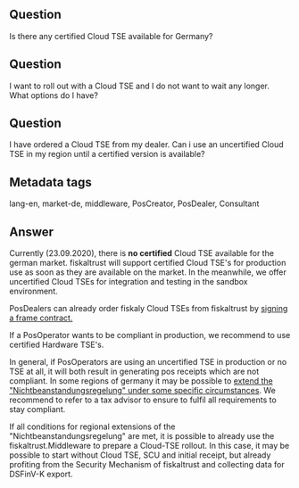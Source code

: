 ## Question
Is there any certified Cloud TSE available for Germany?

## Question

I want to roll out with a Cloud TSE and  I do not want to wait any longer. What options do I have?

## Question

I have ordered a Cloud TSE from my dealer. Can i use an uncertified Cloud TSE in my region until a certified version is available?

## Metadata tags
lang-en, market-de, middleware, PosCreator, PosDealer, Consultant

## Answer
Currently (23.09.2020), there is **no certified** Cloud TSE available for the german market. fiskaltrust will  support certified Cloud TSE's for production use as soon as they are available on the market. In the meanwhile, we offer uncertified Cloud TSEs for integration and testing in the sandbox environment.

PosDealers can already order fiskaly Cloud TSEs from fiskaltrust by [signing a frame contract.](https://github.com/fiskaltrust/productdescription-de-doc/blob/8a9c3fa62c9dd0c38662c7127a724162703242e3/for-posdealers/02-pre-sales/01-purchase-agreement.md)

If a PosOperator wants to be compliant in production, we recommend to use certified Hardware TSE's.

In general, if PosOperators are using an uncertified TSE in production or no TSE at all, it will both result in generating pos receipts which are not compliant. In some regions of germany it may be possible to [extend the "Nichtbeanstandungsregelung" under some specific circumstances](https://github.com/fiskaltrust/faq/blob/master/qna/DE-Nichtbeanstandungsregelung.md#regionale-erg%C3%A4nzungen-zur-nichtbeanstandungsregelung). We recommend to refer to a tax advisor to ensure to fulfil all requirements to stay compliant.

If all conditions for regional extensions of the "Nichtbeanstandungsregelung" are met, it is possible to already use the fiskaltrust.Middleware to prepare a Cloud-TSE rollout. In this case, it may be possible to start without Cloud TSE, SCU and initial receipt, but already profiting from the Security Mechanism of fiskaltrust and collecting data for DSFinV-K export.
